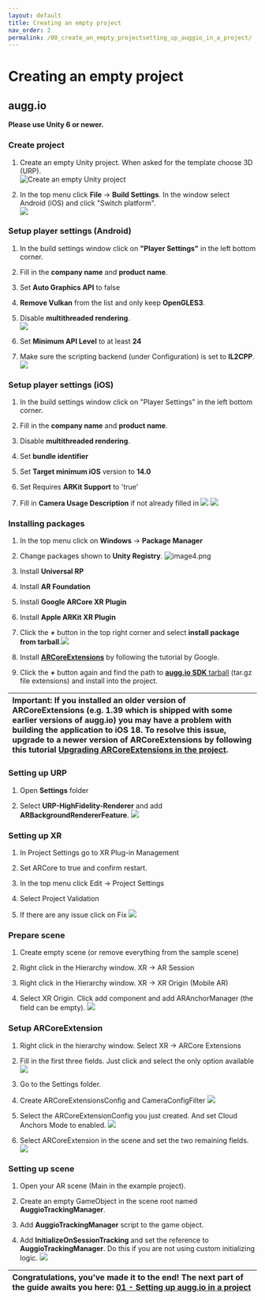 ```yaml
---
layout: default
title: Creating an empty project
nav_order: 2
permalink: /00_create_an_empty_projectsetting_up_auggio_in_a_project/
---
```


# **Creating an empty project**

## augg.io

**Please use Unity 6 or newer.**

### Create project

1. Create an empty Unity project. When asked for the template choose 3D (URP).  
   ![Create an empty Unity project][image1]

2. In the top menu click **File** \-\> **Build Settings**. In the window select Android (iOS) and click "Switch platform".  
   ![ ][image2]

### Setup player settings (Android)

1. In the build settings window click on **"Player Settings"** in the left bottom corner.

2. Fill in the **company name** and **product name**.

3. Set **Auto Graphics API** to false

4. **Remove Vulkan** from the list and only keep **OpenGLES3**.

5. Disable **multithreaded rendering**.  
   ![ ][image3]

6. Set **Minimum API Level** to at least **24**

7. Make sure the scripting backend (under Configuration) is set to **IL2CPP**.  
   ![][image4]

### Setup player settings (iOS)

1. In the build settings window click on "Player Settings" in the left bottom corner.

2. Fill in the **company name** and **product name**.

3. Disable **multithreaded rendering**.

4. Set **bundle identifier**

5. Set **Target minimum iOS** version to **14.0**

6. Set Requires **ARKit Support** to 'true'

7. Fill in **Camera Usage Description** if not already filled in
   ![](/images/img_00/image1.png)
   ![](/images/img_00/image14.png)

### Installing packages

1. In the top menu click on **Windows** \-\> **Package Manager**

2. Change packages shown to **Unity Registry**.
   ![image4.png](/images/img_00/image11.png)

3. Install **Universal RP**

4. Install **AR Foundation**

5. Install **Google ARCore XR Plugin**

6. Install **Apple ARKit XR Plugin**

7. Click the **\+** button in the top right corner and select **install package from tarball**.![](/images/img_00/image8.png)

8. Install [**ARCoreExtensions**](https://developers.google.com/ar/develop/unity-arf/getting-started-extensions?ar_foundations_version=4#install_arcore) by following the tutorial by Google.

9. Click the **\+** button again and find the path to [**augg.io SDK** tarball](https://drive.google.com/drive/folders/1G6YQdCL6hBLntgNW85MH4Kbq-uW5eKXu) (tar.gz file extensions) and install into the project.

| Important: If you installed an older version of ARCoreExtensions (e.g. 1.39 which is shipped with some earlier versions of augg.io) you may have a problem with building the application to iOS 18\. To resolve this issue, upgrade to a newer version of ARCoreExtensions by following this tutorial [Upgrading ARCoreExtensions in the project](/Upgrading_ARCoreExtensions_in_the_project/). |
| :---- |

### Setting up URP

1. Open **Settings** folder

2. Select **URP-HighFidelity-Renderer** and add **ARBackgroundRendererFeature**.
   ![](/images/img_00/image15.png)

### Setting up XR

1. In Project Settings go to XR Plug-in Management

2. Set ARCore to true and confirm restart.

3. In the top menu click Edit \-\> Project Settings

4. Select Project Validation

5. If there are any issue click on Fix
   ![](/images/img_00/image4.png)

### Prepare scene

1. Create empty scene (or remove everything from the sample scene)

2. Right click in the Hierarchy window. XR \-\> AR Session

3. Right click in the Hierarchy window. XR \-\> XR Origin (Mobile AR)

4. Select XR Origin. Click add component and add ARAnchorManager (the field can be empty).
   ![](/images/img_00/image6.png)

### Setup ARCoreExtension

1. Right click in the hierarchy window. Select XR \-\> ARCore Extensions

2. Fill in the first three fields. Just click and select the only option available
   ![](/images/img_00/image13.png)

3. Go to the Settings folder.

4. Create ARCoreExtensionsConfig and CameraConfigFilter
	![](/images/img_00/image10.png)

5. Select the ARCoreExtensionConfig you just created. And set Cloud Anchors Mode to enabled.
   ![](/images/img_00/image9.png)

6. Select ARCoreExtension in the scene and set the two remaining fields.
   ![](/images/img_00/image17.png)

### Setting up scene

1. Open your AR scene (Main in the example project).

2. Create an empty GameObject in the scene root named **AuggioTrackingManager**.

3. Add **AuggioTrackingManager** script to the game object.

4. Add **InitializeOnSessionTracking** and set the reference to **AuggioTrackingManager**. Do this if you are not using custom initializing logic.
   ![](/images/img_00/image12.png)

| Congratulations, you've made it to the end! The next part of the guide awaits you here:  [01 - Setting up augg.io in a project](/01_setting_up_auggio_in_a_project/) |
| :---- |

[image1]: /images/img_00/image16.png

[image2]: /images/img_00/image2.png

[image3]: /images/img_00/image5.png

[image4]: /images/img_00/image3.png
